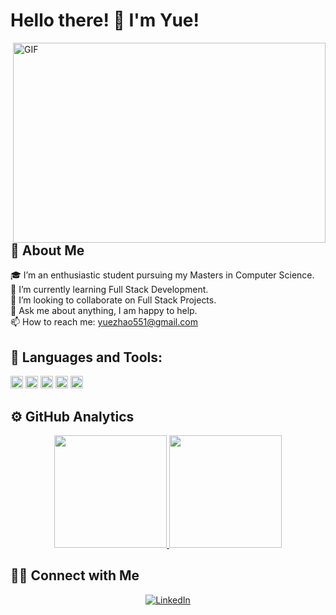 # Hello there! 👋 I'm Yue!

<img align="right" alt="GIF" src="coding.gif" width="500" height="320" />

## 🙋 About Me

🎓 I’m an enthusiastic student pursuing my Masters in Computer Science. <br>
🌱 I’m currently learning Full Stack Development. <br>
👯 I’m looking to collaborate on Full Stack Projects. <br>
💬 Ask me about anything, I am happy to help. <br>
📫 How to reach me: yuezhao551@gmail.com <br>


## 🚀 Languages and Tools:

<code><img height="20" src="https://img.icons8.com/color/452/java-coffee-cup-logo.png"></code>
<code><img height="20" src="https://img.icons8.com/color/452/python.png"></code>
<code><img height="20" src="https://img.icons8.com/color/452/javascript.png"></code>
<code><img height="20" src="https://img.icons8.com/color/452/react-native.png"></code>
<code><img height="20" src="https://img.icons8.com/color/452/nodejs.png"></code>


## ⚙️ GitHub Analytics

<p align="center">
<a href="https://github.com/yuezhaoo">
  <img height="180em" src="https://github-readme-stats-eight-theta.vercel.app/api?username=yuezhaoo&show_icons=true&theme=algolia&include_all_commits=true&count_private=true"/>
  <img height="180em" src="https://github-readme-stats-eight-theta.vercel.app/api/top-langs/?username=yuezhaoo&layout=compact&langs_count=8&theme=algolia"/>
</a>
</p>

## 🤝🏻 Connect with Me

<p align="center">
<a href="https://www.linkedin.com/in/yue-zhao-0a60b2227/"><img alt="LinkedIn" src="https://img.shields.io/badge/LinkedIn-%230077B5.svg?&style=for-the-badge&logo=linkedin&logoColor=white"></a>
</p>
